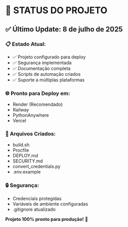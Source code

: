 # 🚀 STATUS DO PROJETO

## ✅ Último Update: 8 de julho de 2025

### 📋 Estado Atual:
- ✅ Projeto configurado para deploy
- ✅ Segurança implementada
- ✅ Documentação completa
- ✅ Scripts de automação criados
- ✅ Suporte a múltiplas plataformas

### 🌐 Pronto para Deploy em:
- Render (Recomendado)
- Railway
- PythonAnywhere  
- Vercel

### 📁 Arquivos Criados:
- build.sh
- Procfile
- DEPLOY.md
- SECURITY.md
- convert_credentials.py
- .env.example

### 🔒 Segurança:
- Credenciais protegidas
- Variáveis de ambiente configuradas
- .gitignore atualizado

**Projeto 100% pronto para produção!** 🎉
